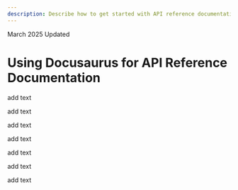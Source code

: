 ```yaml
---
description: Describe how to get started with API reference documentation
---
```


March 2025 Updated

# Using Docusaurus for API Reference Documentation

add text

add text

add text

add text

add text

add text

add text
